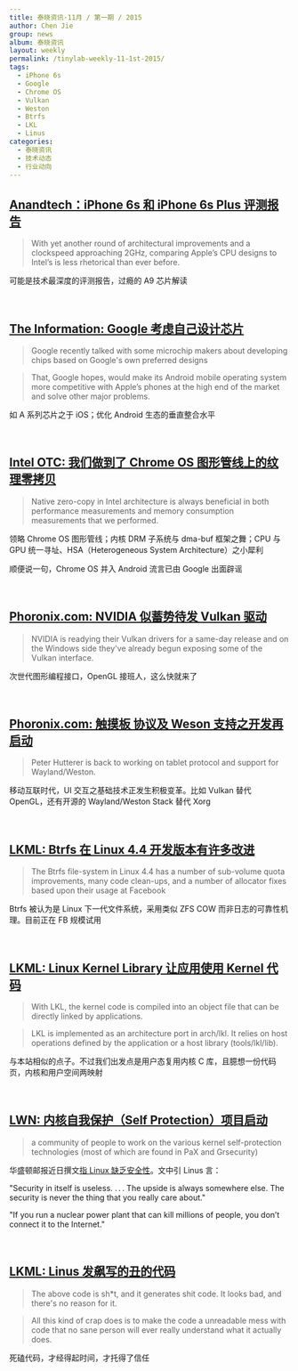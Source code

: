 ```yaml
---
title: 泰晓资讯·11月 / 第一期 / 2015
author: Chen Jie
group: news
album: 泰晓资讯
layout: weekly
permalink: /tinylab-weekly-11-1st-2015/
tags:
  - iPhone 6s
  - Google
  - Chrome OS
  - Vulkan
  - Weston
  - Btrfs
  - LKL
  - Linus
categories:
  - 泰晓资讯
  - 技术动态
  - 行业动向
---
```


## [Anandtech：iPhone 6s 和 iPhone 6s Plus 评测报告](http://anandtech.com/show/9686/the-apple-iphone-6s-and-iphone-6s-plus-review)

> With yet another round of architectural improvements and a clockspeed approaching 2GHz, comparing Apple’s CPU designs to Intel’s is less rhetorical than ever before.

可能是技术最深度的评测报告，过瘾的 A9 芯片解读

<br/>

## [The Information: Google 考虑自己设计芯片](https://www.theinformation.com/with-apple-in-mind-google-seeks-android-chip-partners)

> Google recently talked with some microchip makers about developing chips based on Google's own preferred designs

> That, Google hopes, would make its Android mobile operating system more competitive with Apple’s phones at the high end of the market and solve other major problems.

如 A 系列芯片之于 iOS；优化 Android 生态的垂直整合水平

<br/>

## [Intel OTC: 我们做到了 Chrome OS 图形管线上的纹理零拷贝](https://01.org/zh/blogs/2015/zero-copy-texture-uploads-chrome-os)

> Native zero-copy in Intel architecture is always beneficial in both performance measurements and memory consumption measurements that we performed.

领略 Chrome OS 图形管线；内核 DRM 子系统与 dma-buf 框架之舞；CPU 与 GPU 统一寻址、HSA（Heterogeneous System Architecture）之小犀利

顺便说一句，Chrome OS 并入 Android 流言已由 Google 出面辟谣

<br/>

## [Phoronix.com: NVIDIA 似蓄势待发 Vulkan 驱动](http://www.phoronix.com/scan.php?page=news_item&px=NVIDIA-Vulkan-Nearing-Release)

> NVIDIA is readying their Vulkan drivers for a same-day release and on the Windows side they've already begun exposing some of the Vulkan interface. 

次世代图形编程接口，OpenGL 接班人，这么快就来了

<br/>

## [Phoronix.com: 触摸板 协议及 Weson 支持之开发再启动](http://www.phoronix.com/scan.php?page=news_item&px=Tablet-Revised-For-Wayland)

> Peter Hutterer is back to working on tablet protocol and support for Wayland/Weston.

移动互联时代，UI 交互之基础技术正发生积极变革。比如 Vulkan 替代 OpenGL，还有开源的 Wayland/Weston Stack 替代 Xorg

<br/>

## [LKML: Btrfs 在 Linux 4.4 开发版本有许多改进](http://lkml.iu.edu/hypermail/linux/kernel/1511.0/04360.html)

> The Btrfs file-system in Linux 4.4 has a number of sub-volume quota improvements, many code clean-ups, and a number of allocator fixes based upon their usage at Facebook

Btrfs 被认为是 Linux 下一代文件系统，采用类似 ZFS COW 而非日志的可靠性机理。目前正在 FB 规模试用

<br/>

## [LKML: Linux Kernel Library 让应用使用 Kernel 代码](http://lkml.iu.edu/hypermail/linux/kernel/1511.0/01898.html)

> With LKL, the kernel code is compiled into an object file that can be directly linked by applications.

> LKL is implemented as an architecture port in arch/lkl. It relies on host operations defined by the application or a host library (tools/lkl/lib).

与本站相似的点子。不过我们出发点是用户态复用内核 C 库，且臆想一份代码页，内核和用户空间两映射

<br/>

## [LWN: 内核自我保护（Self Protection）项目启动](http://lwn.net/Articles/663361/rss)

> a community of people to work on the various kernel self-protection technologies (most of which are found in PaX and Grsecurity)

华盛顿邮报近日撰文[指 Linux 缺乏安全性](http://www.washingtonpost.com/sf/business/2015/11/05/net-of-insecurity-the-kernel-of-the-argument/)。文中引 Linus 言：

"Security in itself is useless. . . . The upside is always somewhere else. The security is never the thing that you really care about."

"If you run a nuclear power plant that can kill millions of people, you don’t connect it to the Internet."

<br/>

## [LKML: Linus 发飙写的丑的代码](http://lkml.iu.edu/hypermail/linux/kernel/1510.3/02866.html)

> The above code is sh*t, and it generates shit code. It looks bad, and there's no reason for it.

> All this kind of crap does is to make the code a unreadable mess with code that no sane person will ever really understand what it actually does.

死磕代码，才经得起时间，才托得了信任
